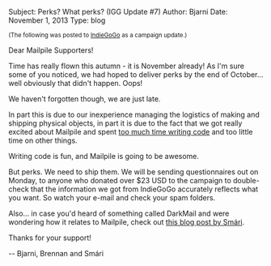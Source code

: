 Subject: Perks? What perks? (IGG Update #7)
Author: Bjarni
Date: November 1, 2013
Type: blog

<small>(The following was posted to
[IndieGoGo](http://igg.me/at/mailpile) as a campaign update.)</small>

Dear Mailpile Supporters!

Time has really flown this autumn - it is November already! As I'm sure
some of you noticed, we had hoped to deliver perks by the end of
October... well obviously that didn't happen. Oops!

We haven't forgotten though, we are just late.

In part this is due to our inexperience managing the logistics of making
and shipping physical objects, in part it is due to the fact that we got
really excited about Mailpile and spent [too much time writing
code](https://github.com/pagekite/Mailpile/graphs/contributors) and too
little time on other things.

Writing code is fun, and Mailpile is going to be awesome.

But perks. We need to ship them. We will be sending questionnaires out
on Monday, to anyone who donated over $23 USD to the campaign to
double-check that the information we got from IndieGoGo accurately
reflects what you want. So watch your e-mail and check your spam
folders.

Also... in case you'd heard of something called DarkMail and were
wondering how it relates to Mailpile, check out [this blog post by
Smári](http://www.mailpile.is/blog/2013-10-31_DarkMail_and_Secure_Protocols.html). 

Thanks for your support!

 -- Bjarni, Brennan and Smári
